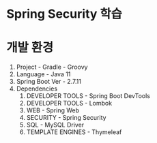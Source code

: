 # Spring Security 학습
# 개발 환경
1. Project - Gradle - Groovy
2. Language - Java 11
3. Spring Boot Ver - 2.7.11
4. Dependencies
   1. DEVELOPER TOOLS - Spring Boot DevTools
   2. DEVELOPER TOOLS - Lombok
   3. WEB - Spring Web
   4. SECURITY - Spring Security
   5. SQL - MySQL Driver
   6. TEMPLATE ENGINES - Thymeleaf

